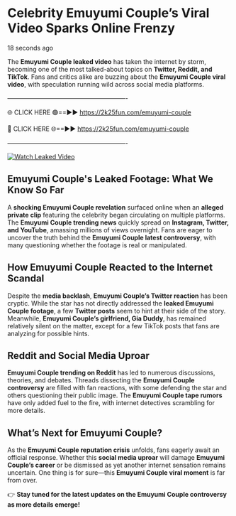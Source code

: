 # Celebrity Emuyumi Couple’s Viral Video Sparks Online Frenzy

18 seconds ago

The **Emuyumi Couple leaked video** has taken the internet by storm, becoming one of the most talked-about topics on **Twitter, Reddit, and TikTok**. Fans and critics alike are buzzing about the **Emuyumi Couple viral video**, with speculation running wild across social media platforms.

———————————————————-

🌐 CLICK HERE 🟢==►► https://2k25fun.com/emuyumi-couple

🔴 CLICK HERE 🌐==►► https://2k25fun.com/emuyumi-couple

———————————————————-

[![Watch Leaked Video](https://miro.medium.com/v2/resize:fit:828/format:webp/1*cilzJN44JGOrTw9NJCrNHA.gif "Watch Leaked Video")](https://2k25fun.com/emuyumi-couple)

## **Emuyumi Couple's Leaked Footage: What We Know So Far**  
A **shocking Emuyumi Couple revelation** surfaced online when an **alleged private clip** featuring the celebrity began circulating on multiple platforms. The **Emuyumi Couple trending news** quickly spread on **Instagram, Twitter, and YouTube**, amassing millions of views overnight. Fans are eager to uncover the truth behind the **Emuyumi Couple latest controversy**, with many questioning whether the footage is real or manipulated.  

## **How Emuyumi Couple Reacted to the Internet Scandal**  
Despite the **media backlash**, **Emuyumi Couple’s Twitter reaction** has been cryptic. While the star has not directly addressed the **leaked Emuyumi Couple footage**, a few **Twitter posts** seem to hint at their side of the story. Meanwhile, **Emuyumi Couple’s girlfriend, Gia Duddy**, has remained relatively silent on the matter, except for a few TikTok posts that fans are analyzing for possible hints.  

## **Reddit and Social Media Uproar**  
**Emuyumi Couple trending on Reddit** has led to numerous discussions, theories, and debates. Threads dissecting the **Emuyumi Couple controversy** are filled with fan reactions, with some defending the star and others questioning their public image. The **Emuyumi Couple tape rumors** have only added fuel to the fire, with internet detectives scrambling for more details.  

## **What’s Next for Emuyumi Couple?**  
As the **Emuyumi Couple reputation crisis** unfolds, fans eagerly await an official response. Whether this **social media uproar** will damage **Emuyumi Couple’s career** or be dismissed as yet another internet sensation remains uncertain. One thing is for sure—this **Emuyumi Couple viral moment** is far from over.  

👉 **Stay tuned for the latest updates on the Emuyumi Couple controversy as more details emerge!**  